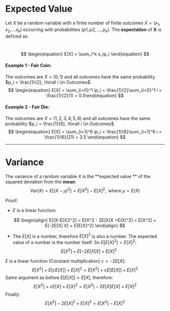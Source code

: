 # Expected Value

Let $X$ be a random variable with a finite number of finite outcomes $X = (x_1, x_2, ...x_k)$ occurring with probabilities $(p1,p2, ..., p_k)$. The **expectation** of **X** is defined as:

​			
$$
\begin{equation} E[X] = \sum_i^k x_ip_i \end{equation}
$$

#### Example 1 - Fair Coin:

The outcomes are $X = (0,1)$ and all outcomes have the same probability $p_i = \frac{1}{2}, \forall i \in Outcomes$.
$$
\begin{equation} E[X] = \sum_{i=0}^1 ip_i = \frac{1}{2}\sum_{i=0}^1 i = \frac{1}{2}(1) = 0.5\end{equation}
$$

#### Example 2 - Fair Die:

The outcomes are $X = (1,2,3,4,5,6)$ and all outcomes have the same probability $p_i = \frac{1}{6}, \forall i \in Outcomes$.
$$
\begin{equation} 
E[X] = \sum_{i=1}^6 ip_i = \frac{1}{6}\sum_{i=1}^6 i = \frac{1}{6}(21) = 3.5
\end{equation}
$$


---

# Variance

The variance of a random variable $X$ is the **expected value **  of the squared deviation from the **mean**:
$$
\begin{equation} 
Var(X) = E[(X-\mu)^2] = E[X^2] - E[X]^2, \text{ where } \mu = E(X)
\end{equation}
$$

Proof:

- $E$ is a linear function:

$$
\begin{align}
E[(X-E[X])^2] = E[X^2 - 2E[X]X +E(X)^2] = E[X^2] + E[-2E[X] X] + E[E[X]^2]
\end{align}
$$



- The $E[X]$ is a number, therefore $E[X]^2$ is also a number. The expected value of a number is the number itself. So $E[E[X]^2] = E[X]^2$:
  $$
  E[X^2] + E[-2E[X] X] + E[X]^2
  $$

$E$ is a linear function (Constant multiplication) $c = -2E[X]$:
$$
E[X^2] + E[cE[X]] + E[X]^2 = E[X^2]  + cE[E[X]] + E[X]^2
$$
Same argument as before $E[E[X]] = E[X]$, therefore:
$$
E[X^2] + cE[X] + E[X]^2 = E[X^2] -2E[X]E[X] + E[X]^2
$$
Finally:
$$
E[X^2] -2E[X]^2 + E[X]^2 = E[X^2] - E[X]^2
$$




